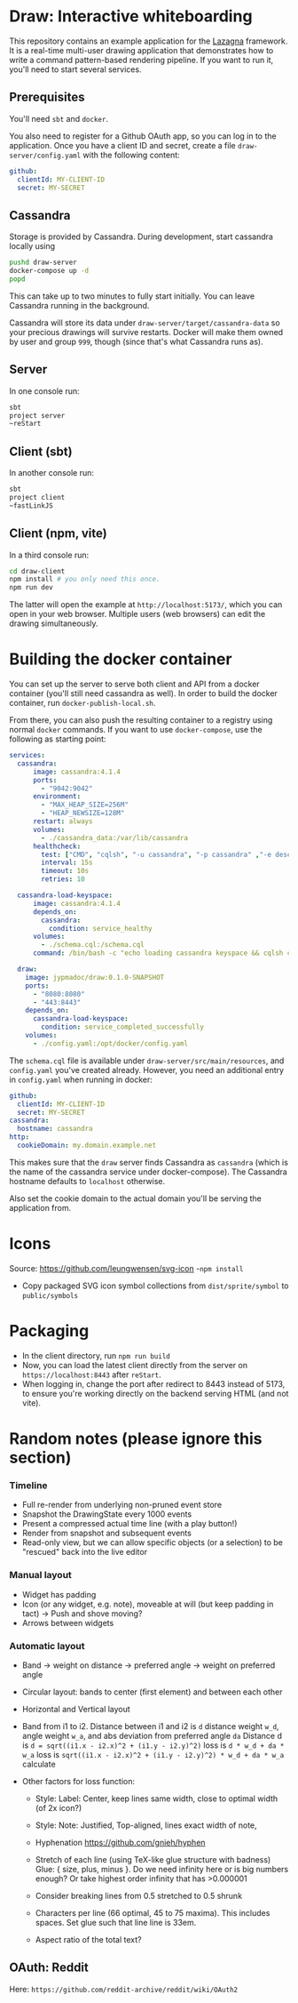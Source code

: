 # Draw: Interactive whiteboarding

This repository contains an example application for the [Lazagna](https://github.com/jypma/lazagna/) framework. It is a real-time multi-user drawing application that demonstrates how to write a command pattern-based rendering pipeline. If you want to run it, you'll need to start several services.

## Prerequisites

You'll need `sbt` and `docker`.

You also need to register for a Github OAuth app, so you can log in to the application. Once you have a client ID and secret, create a file `draw-server/config.yaml` with the following content:

```yaml
github:
  clientId: MY-CLIENT-ID
  secret: MY-SECRET
```

## Cassandra
Storage is provided by Cassandra. During development, start cassandra locally using

```sh
pushd draw-server
docker-compose up -d
popd
```

This can take up to two minutes to fully start initially. You can leave Cassandra running in the background.

Cassandra will store its data under `draw-server/target/cassandra-data` so your precious drawings will survive restarts. Docker will make them owned by user and group `999`, though (since that's what Cassandra runs as).

## Server

In one console run:

```sh
sbt
project server
~reStart
```

## Client (sbt)

In another console run:

```sh
sbt
project client
~fastLinkJS
```

## Client (npm, vite)

In a third console run:

```sh
cd draw-client
npm install # you only need this once.
npm run dev
```

The latter will open the example at `http://localhost:5173/`, which you can open in your web browser. Multiple users (web browsers) can edit the drawing simultaneously.

# Building the docker container

You can set up the server to serve both client and API from a docker container (you'll still need cassandra as well). In order to build the docker container, run `docker-publish-local.sh`.

From there, you can also push the resulting container to a registry using normal `docker` commands. If you want to use `docker-compose`, use the following as starting point:

```yaml
services:
  cassandra:
      image: cassandra:4.1.4
      ports:
        - "9042:9042"
      environment:
        - "MAX_HEAP_SIZE=256M"
        - "HEAP_NEWSIZE=128M"
      restart: always
      volumes:
        - ./cassandra_data:/var/lib/cassandra
      healthcheck:
        test: ["CMD", "cqlsh", "-u cassandra", "-p cassandra" ,"-e describe keyspaces"]
        interval: 15s
        timeout: 10s
        retries: 10

  cassandra-load-keyspace:
      image: cassandra:4.1.4
      depends_on:
        cassandra:
          condition: service_healthy
      volumes:
        - ./schema.cql:/schema.cql
      command: /bin/bash -c "echo loading cassandra keyspace && cqlsh cassandra -f /schema.cql"

  draw:
    image: jypmadoc/draw:0.1.0-SNAPSHOT
    ports:
      - "8080:8080"
      - "443:8443"
    depends_on:
      cassandra-load-keyspace:
        condition: service_completed_successfully
    volumes:
      - ./config.yaml:/opt/docker/config.yaml
```

The `schema.cql` file is available under `draw-server/src/main/resources`, and `config.yaml` you've created already. However, you need an additional entry in `config.yaml` when running in docker:

```yaml
github:
  clientId: MY-CLIENT-ID
  secret: MY-SECRET
cassandra:
  hostname: cassandra
http:
  cookieDomain: my.domain.example.net
```

This makes sure that the `draw` server finds Cassandra as `cassandra` (which is the name of the cassandra service under docker-compose). The Cassandra hostname defaults to `localhost` otherwise.

Also set the cookie domain to the actual domain you'll be serving the application from.

# Icons

Source: https://github.com/leungwensen/svg-icon
-`npm install`
- Copy packaged SVG icon symbol collections from `dist/sprite/symbol` to `public/symbols`

# Packaging

- In the client directory, run `npm run build`
- Now, you can load the latest client directly from the server on `https://localhost:8443` after `reStart`.
- When logging in, change the port after redirect to 8443 instead of 5173, to ensure you're working directly on the backend serving HTML (and not vite).

# Random notes (please ignore this section)

### Timeline
- Full re-render from underlying non-pruned event store
- Snapshot the DrawingState every 1000 events
- Present a compressed actual time line (with a play button!)
- Render from snapshot and subsequent events
- Read-only view, but we can allow specific objects (or a selection) to be "rescued" back into the live editor

### Manual layout
- Widget has padding
- Icon (or any widget, e.g. note), moveable at will (but keep padding in tact)
  -> Push and shove moving?
- Arrows between widgets

### Automatic layout
- Band
  -> weight on distance
  -> preferred angle
  -> weight on preferred angle
- Circular layout: bands to center (first element) and between each other
- Horizontal and Vertical layout

- Band from i1 to i2. Distance between i1 and i2 is `d` distance weight `w_d`, angle weight `w_a`, and abs deviation from preferred angle `da`
  Distance d is `d = sqrt((i1.x - i2.x)^2 + (i1.y - i2.y)^2)`
  loss is `d * w_d + da * w_a`
  loss is `sqrt((i1.x - i2.x)^2 + (i1.y - i2.y)^2) * w_d + da * w_a`
  calculate

- Other factors for loss function:
  * Style: Label: Center, keep lines same width, close to optimal width (of 2x icon?)
  * Style: Note: Justified, Top-aligned, lines exact width of note,

  * Hyphenation https://github.com/gnieh/hyphen
  * Stretch of each line (using TeX-like glue structure with badness) Glue: { size, plus, minus }. Do we need infinity  here or is big numbers enough? Or take highest order infinity that has >0.000001
  * Consider breaking lines from 0.5 stretched to 0.5 shrunk
  * Characters per line (66 optimal, 45 to 75 maxima). This includes spaces. Set glue such that line line is 33em.
  * Aspect ratio of the total text?

## OAuth: Reddit

Here: `https://github.com/reddit-archive/reddit/wiki/OAuth2`

